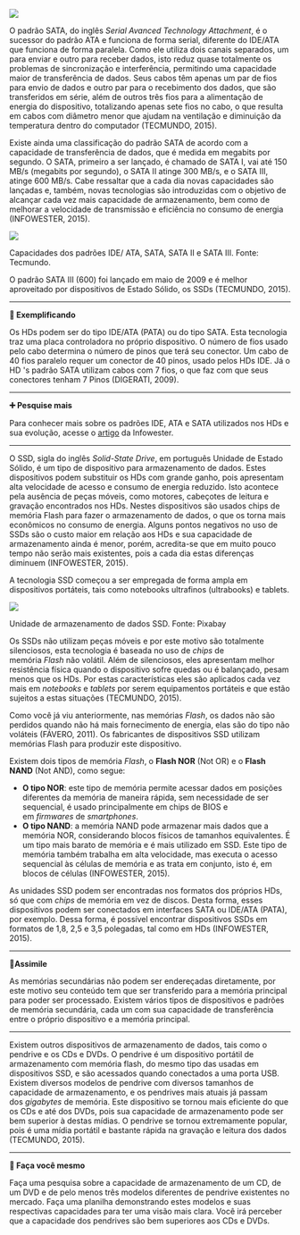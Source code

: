 [![](https://ampli-images.s3.amazonaws.com/production/05ebb89e-8896-4ae3-8c46-c1946ef9eb86/original)](https://ampli-images.s3.amazonaws.com/production/05ebb89e-8896-4ae3-8c46-c1946ef9eb86/original)

O padrão SATA, do inglês _Serial Avanced Technology Attachment_, é o sucessor do padrão ATA e funciona de forma serial, diferente do IDE/ATA que funciona de forma paralela. Como ele utiliza dois canais separados, um para enviar e outro para receber dados, isto reduz quase totalmente os problemas de sincronização e interferência, permitindo uma capacidade maior de transferência de dados. Seus cabos têm apenas um par de fios para envio de dados e outro par para o recebimento dos dados, que são transferidos em série, além de outros três fios para a alimentação de energia do dispositivo, totalizando apenas sete fios no cabo, o que resulta em cabos com diâmetro menor que ajudam na ventilação e diminuição da temperatura dentro do computador (TECMUNDO, 2015).

Existe ainda uma classificação do padrão SATA de acordo com a capacidade de transferência de dados, que é medida em megabits por segundo. O SATA, primeiro a ser lançado, é chamado de SATA I, vai até 150 MB/s (megabits por segundo), o SATA II atinge 300 MB/s, e o SATA III, atinge 600 MB/s. Cabe ressaltar que a cada dia novas capacidades são lançadas e, também, novas tecnologias são introduzidas com o objetivo de alcançar cada vez mais capacidade de armazenamento, bem como de melhorar a velocidade de transmissão e eficiência no consumo de energia (INFOWESTER, 2015).

[![](https://ampli-images.s3.amazonaws.com/production/a9e01560-d1d4-49fe-aca8-547c6cbe3a48/original)](https://ampli-images.s3.amazonaws.com/production/a9e01560-d1d4-49fe-aca8-547c6cbe3a48/original)

Capacidades dos padrões IDE/ ATA, SATA, SATA II e SATA III. Fonte: Tecmundo.

O padrão SATA III (600) foi lançado em maio de 2009 e é melhor aproveitado por dispositivos de Estado Sólido, os SSDs (TECMUNDO, 2015).

_______

**📝 Exemplificando**

Os HDs podem ser do tipo IDE/ATA (PATA) ou do tipo SATA. Esta tecnologia traz uma placa controladora no próprio dispositivo. O número de fios usado pelo cabo determina o número de pinos que terá seu conector. Um cabo de 40 fios paralelo requer um conector de 40 pinos, usado pelos HDs IDE. Já o HD 's padrão SATA utilizam cabos com 7 fios, o que faz com que seus conectores tenham 7 Pinos (DIGERATI, 2009).

_______

**➕ Pesquise mais**

Para conhecer mais sobre os padrões IDE, ATA e SATA utilizados nos HDs e sua evolução, acesse o [artigo](https://www.infowester.com/serialata.php) da Infowester.

_______

O SSD, sigla do inglês _Solid-State Drive_, em português Unidade de Estado Sólido, é um tipo de dispositivo para armazenamento de dados. Estes dispositivos podem substituir os HDs com grande ganho, pois apresentam alta velocidade de acesso e consumo de energia reduzido. Isto acontece pela ausência de peças móveis, como motores, cabeçotes de leitura e gravação encontrados nos HDs. Nestes dispositivos são usados chips de memória Flash para fazer o armazenamento de dados, o que os torna mais econômicos no consumo de energia. Alguns pontos negativos no uso de SSDs são o custo maior em relação aos HDs e sua capacidade de armazenamento ainda é menor, porém, acredita-se que em muito pouco tempo não serão mais existentes, pois a cada dia estas diferenças diminuem (INFOWESTER, 2015).

A tecnologia SSD começou a ser empregada de forma ampla em dispositivos portáteis, tais como notebooks ultrafinos (ultrabooks) e tablets.

[![](https://ampli-images.s3.amazonaws.com/production/705116e8-32be-426e-9b44-0d762d558ef9/original)](https://ampli-images.s3.amazonaws.com/production/705116e8-32be-426e-9b44-0d762d558ef9/original)

Unidade de armazenamento de dados SSD. Fonte: Pixabay

Os SSDs não utilizam peças móveis e por este motivo são totalmente silenciosos, esta tecnologia é baseada no uso de _chips_ de memória _Flash_ não volátil. Além de silenciosos, eles apresentam melhor resistência física quando o dispositivo sofre quedas ou é balançado, pesam menos que os HDs. Por estas características eles são aplicados cada vez mais em _notebooks_ e _tablets_ por serem equipamentos portáteis e que estão sujeitos a estas situações (TECMUNDO, 2015).

Como você já viu anteriormente, nas memórias _Flash_, os dados não são perdidos quando não há mais fornecimento de energia, elas são do tipo não voláteis (FÁVERO, 2011). Os fabricantes de dispositivos SSD utilizam memórias Flash para produzir este dispositivo.

Existem dois tipos de memória _Flash_, o **Flash NOR** (Not OR) e o **Flash NAND** (Not AND), como segue:

- **O tipo NOR**: este tipo de memória permite acessar dados em posições diferentes da memória de maneira rápida, sem necessidade de ser sequencial, é usado principalmente em chips de BIOS e em _firmwares_ de _smartphones_.
- **O tipo NAND**: a memória NAND pode armazenar mais dados que a memória NOR, considerando blocos físicos de tamanhos equivalentes. É um tipo mais barato de memória e é mais utilizado em SSD. Este tipo de memória também trabalha em alta velocidade, mas executa o acesso sequencial às células de memória e as trata em conjunto, isto é, em blocos de células (INFOWESTER, 2015).

As unidades SSD podem ser encontradas nos formatos dos próprios HDs, só que com _chips_ de memória em vez de discos. Desta forma, esses dispositivos podem ser conectados em interfaces SATA ou IDE/ATA (PATA), por exemplo. Dessa forma, é possível encontrar dispositivos SSDs em formatos de 1,8, 2,5 e 3,5 polegadas, tal como em HDs (INFOWESTER, 2015).

_______

**🔁Assimile**

As memórias secundárias não podem ser endereçadas diretamente, por este motivo seu conteúdo tem que ser transferido para a memória principal para poder ser processado. Existem vários tipos de dispositivos e padrões de memória secundária, cada um com sua capacidade de transferência entre o próprio dispositivo e a memória principal.

_______

Existem outros dispositivos de armazenamento de dados, tais como o pendrive e os CDs e DVDs. O pendrive é um dispositivo portátil de armazenamento com memória flash, do mesmo tipo das usadas em dispositivos SSD, e são acessados quando conectados a uma porta USB. Existem diversos modelos de pendrive com diversos tamanhos de capacidade de armazenamento, e os pendrives mais atuais já passam dos _gigabytes_ de memória. Este dispositivo se tornou mais eficiente do que os CDs e até dos DVDs, pois sua capacidade de armazenamento pode ser bem superior à destas mídias. O pendrive se tornou extremamente popular, pois é uma mídia portátil e bastante rápida na gravação e leitura dos dados (TECMUNDO, 2015).

_______

**💪 Faça você mesmo**

Faça uma pesquisa sobre a capacidade de armazenamento de um CD, de um DVD e de pelo menos três modelos diferentes de pendrive existentes no mercado. Faça uma planilha demonstrando estes modelos e suas respectivas capacidades para ter uma visão mais clara. Você irá perceber que a capacidade dos pendrives são bem superiores aos CDs e DVDs.